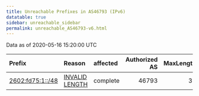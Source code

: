 ```yaml
---
title: Unreachable Prefixes in AS46793 (IPv6)
datatable: true
sidebar: unreachable_sidebar
permalink: unreachable_AS46793-v6.html
---
```


Data as of 2020-05-16 15:20:00 UTC


<div class="datatable-begin"></div>

| Prefix                                                     | Reason                                                                                                     | affected   |   Authorized AS |   MaxLength | Anchor                           |   unreachable /48s |
|:-----------------------------------------------------------|:-----------------------------------------------------------------------------------------------------------|:-----------|----------------:|------------:|:---------------------------------|-------------------:|
| [2602:fd75:1::/48](https://stat.ripe.net/2602:fd75:1::/48) | [INVALID LENGTH](https://rpki-validator.ripe.net/announcement-preview?asn=AS46793&prefix=2602:fd75:1::/48) | complete   |           46793 |          36 | [ARIN](unreachable_ARIN-v6.html) |                  1 |

<div class="datatable-end"></div>